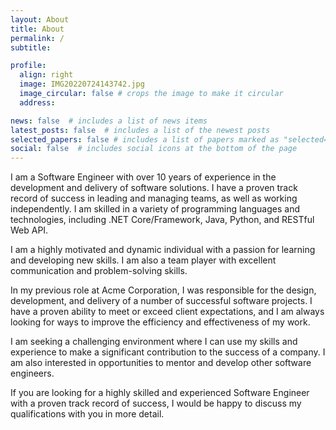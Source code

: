 ```yaml
---
layout: About
title: About
permalink: /
subtitle: 

profile:
  align: right
  image: IMG20220724143742.jpg
  image_circular: false # crops the image to make it circular
  address: 

news: false  # includes a list of news items
latest_posts: false  # includes a list of the newest posts
selected_papers: false # includes a list of papers marked as "selected={true}"
social: false  # includes social icons at the bottom of the page
---
```


I am a Software Engineer with over 10 years of experience in the development and delivery of software solutions. I have a proven track record of success in leading and managing teams, as well as working independently. I am skilled in a variety of programming languages and technologies, including .NET Core/Framework, Java, Python, and RESTful Web API.

I am a highly motivated and dynamic individual with a passion for learning and developing new skills. I am also a team player with excellent communication and problem-solving skills.

In my previous role at Acme Corporation, I was responsible for the design, development, and delivery of a number of successful software projects. I have a proven ability to meet or exceed client expectations, and I am always looking for ways to improve the efficiency and effectiveness of my work.

I am seeking a challenging environment where I can use my skills and experience to make a significant contribution to the success of a company. I am also interested in opportunities to mentor and develop other software engineers.

If you are looking for a highly skilled and experienced Software Engineer with a proven track record of success, I would be happy to discuss my qualifications with you in more detail.